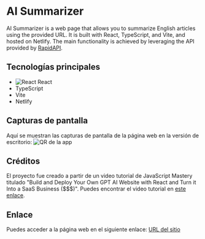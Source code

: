# AI Summarizer

AI Summarizer is a web page that allows you to summarize English articles using the provided URL. It is built with React, TypeScript, and Vite, and hosted on Netlify. The main functionality is achieved by leveraging the API provided by [RapidAPI](https://rapidapi.com/restyler/api/article-extractor-and-summarizer).

## Tecnologías principales
- ![React](https://res.cloudinary.com/dzwyvvrtk/image/upload/v1686950743/Icons/React_vhnxrd.png) React  
- TypeScript
- Vite
- Netlify

## Capturas de pantalla
Aquí se muestran las capturas de pantalla de la página web en la versión de escritorio:
![QR de la app](./src/assets/screenshots/QRExpo.jpg)

## Créditos
El proyecto fue creado a partir de un video tutorial de JavaScript Mastery titulado "Build and Deploy Your Own GPT AI Website with React and Turn it Into a SaaS Business ($$$)". Puedes encontrar el video tutorial en [este enlace](https://www.youtube.com/watch?v=vpvtZZi5ZWk).

## Enlace
Puedes acceder a la página web en el siguiente enlace:
[URL del sitio](https://ai-summarizer-yha.netlify.app/)
